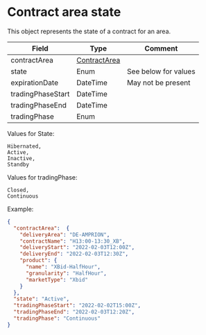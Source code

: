 ﻿# Contract area state

This object represents the state of a contract for an area.

| Field | Type | Comment |
| --- | --- | --- |
| contractArea | [ContractArea](contractarea.md) | |
| state | Enum | See below for values |
| expirationDate | DateTime | May not be present |
| tradingPhaseStart | DateTime | |
| tradingPhaseEnd | DateTime | |
| tradingPhase | Enum | |

Values for State:
```
Hibernated,
Active,
Inactive,
Standby
```

Values for tradingPhase:
```
Closed,
Continuous
```

Example:
```json
{
  "contractArea":  {
    "deliveryArea": "DE-AMPRION",
    "contractName": "H13:00-13:30_XB",
    "deliveryStart": "2022-02-03T12:00Z",
    "deliveryEnd": "2022-02-03T12:30Z",
    "product": {
      "name": "XBid-HalfHour",
      "granularity": "HalfHour",
      "marketType": "Xbid"
    }
  },
  "state": "Active",
  "tradingPhaseStart": "2022-02-02T15:00Z",
  "tradingPhaseEnd": "2022-02-03T12:20Z",
  "tradingPhase": "Continuous"
}
```

